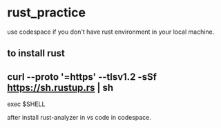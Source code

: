 # rust_practice


use codespace if you don't have rust environment in your local machine.

to install rust
---------------------------------------------------------------
curl --proto '=https' --tlsv1.2 -sSf https://sh.rustup.rs | sh
---------------------------------------------------------------
exec $SHELL

after install rust-analyzer in vs code in codespace.
